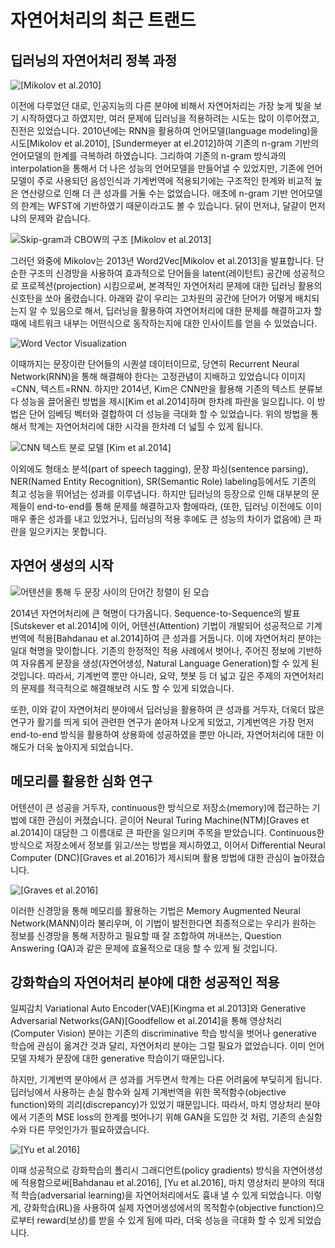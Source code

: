 # 자연어처리의 최근 트랜드

## 딥러닝의 자연어처리 정복 과정

![[Mikolov et al.2010]](../assets/01-05-01.png)

이전에 다루었던 대로, 인공지능의 다른 분야에 비해서 자연어처리는 가장 늦게 빛을 보기 시작하였다고 하였지만, 여러 문제에 딥러닝을 적용하려는 시도는 많이 이루어졌고, 진전은 있었습니다. 2010년에는 RNN을 활용하여 언어모델(language modeling)을 시도[Mikolov et al.2010], [Sundermeyer at el.2012]하여 기존의 n-gram 기반의 언어모델의 한계를 극복하려 하였습니다. 그리하여 기존의 n-gram 방식과의 interpolation을 통해서 더 나은 성능의 언어모델을 만들어낼 수 있었지만, 기존에 언어모델이 주로 사용되던 음성인식과 기계번역에 적용되기에는 구조적인 한계와 비교적 높은 연산량으로 인해 더 큰 성과를 거둘 수는 없었습니다. <comment> 애초에 n-gram 기반 언어모델의 한계는 WFST에 기반하였기 때문이라고도 볼 수 있습니다. 닭이 먼저냐, 달걀이 먼저냐의 문제와 같습니다. </comment>

![Skip-gram과 CBOW의 구조 [Mikolov et al.2013]](../assets/01-05-02.png)

그러던 와중에 Mikolov는 2013년 Word2Vec[Mikolov et al.2013]을 발표합니다. 단순한 구조의 신경망을 사용하여 효과적으로 단어들을 latent(레이턴트) 공간에 성공적으로 프로젝션(projection) 시킴으로써, 본격적인 자연어처리 문제에 대한 딥러닝 활용의 신호탄을 쏘아 올렸습니다. 아래와 같이 우리는 고차원의 공간에 단어가 어떻게 배치되는지 알 수 있음으로 해서, 딥러닝을 활용하여 자연어처리에 대한 문제를 해결하고자 할 때에 네트워크 내부는 어떤식으로 동작하는지에 대한 인사이트를 얻을 수 있었습니다.

![Word Vector Visualization](../assets/01-05-03.png)

이때까지는 문장이란 단어들의 시퀀셜 데이터이므로, 당연히 Recurrent Neural Network(RNN)을 통해 해결해야 한다는 고정관념이 지배하고 있었습니다 <comment> 이미지=CNN, 텍스트=RNN. </comment> 하지만 2014년, Kim은 CNN만을 활용해 기존의 텍스트 분류보다 성능을 끌어올린 방법을 제시[Kim et al.2014]하며 한차례 파란을 일으킵니다. 이 방법은 단어 임베딩 벡터와 결합하여 더 성능을 극대화 할 수 있었습니다. 위의 방법을 통해서 학계는 자연어처리에 대한 시각을 한차례 더 넓힐 수 있게 됩니다.

![CNN 텍스트 분로 모델 [Kim et al.2014]](../assets/01-05-04.png)

이외에도 형태소 분석(part of speech tagging), 문장 파싱(sentence parsing), NER(Named Entity Recognition), SR(Semantic Role) labeling등에서도 기존의 최고 성능을 뛰어넘는 성과를 이루냅니다. 하지만 딥러닝의 등장으로 인해 대부분의 문제들이 end-to-end를 통해 문제를 해결하고자 함에따라, (또한, 딥러닝 이전에도 이미 매우 좋은 성과를 내고 있었거나, 딥러닝의 적용 후에도 큰 성능의 차이가 없음에) 큰 파란을 일으키지는 못합니다.

## 자연어 생성의 시작

![어텐션을 통해 두 문장 사이의 단어간 정렬이 된 모습](../assets/01-05-05.png)

2014년 자연어처리에 큰 혁명이 다가옵니다. Sequence-to-Sequence의 발표[Sutskever et al.2014]에 이어, 어텐션(Attention) 기법이 개발되어 성공적으로 기계번역에 적용[Bahdanau et al.2014]하여 큰 성과를 거둡니다. 이에 자연어처리 분야는 일대 혁명을 맞이합니다. 기존의 한정적인 적용 사례에서 벗어나, 주어진 정보에 기반하여 자유롭게 문장을 생성(자연어생성, Natural Language Generation)할 수 있게 된 것입니다. 따라서, 기계번역 뿐만 아니라, 요약, 챗봇 등 더 넓고 깊은 주제의 자연어처리의 문제를 적극적으로 해결해보려 시도 할 수 있게 되었습니다.

또한, 이와 같이 자연어처리 분야에서 딥러닝을 활용하여 큰 성과를 거두자, 더욱더 많은 연구가 활기를 띄게 되어 관련한 연구가 쏟아져 나오게 되었고, 기계번역은 가장 먼저 end-to-end 방식을 활용하여 상용화에 성공하였을 뿐만 아니라, 자연어처리에 대한 이해도가 더욱 높아지게 되었습니다.

## 메모리를 활용한 심화 연구

어텐션이 큰 성공을 거두자, continuous한 방식으로 저장소(memory)에 접근하는 기법에 대한 관심이 커졌습니다. 곧이어 Neural Turing Machine(NTM)[Graves et al.2014]이 대담한 그 이름대로 큰 파란을 일으키며 주목을 받았습니다. Continuous한 방식으로 저장소에서 정보를 읽고/쓰는 방법을 제시하였고, 이어서 Differential Neural Computer (DNC)[Graves et al.2016]가 제시되며 활용 방법에 대한 관심이 높아졌습니다.

![[Graves et al.2016]](../assets/01-05-06.png)

이러한 신경망을 통해 메모리를 활용하는 기법은 Memory Augmented Neural Network(MANN)이라 불리우며, 이 기법이 발전한다면 최종적으로는 우리가 원하는 정보를 신경망을 통해 저장하고 필요할 때 잘 조합하여 꺼내쓰는, Question Answering (QA)과 같은 문제에 효율적으로 대응 할 수 있게 될 것입니다.

<!--
* 참고사이트:
* [https://jamiekang.github.io/2017/05/08/neural-turing-machine](https://jamiekang.github.io/2017/05/08/neural-turing-machine)
* [https://sites.google.com/view/mann-emnlp2017/](https://sites.google.com/view/mann-emnlp2017/)
-->

## 강화학습의 자연어처리 분야에 대한 성공적인 적용

일찌감치 Variational Auto Encoder(VAE)[Kingma et al.2013]와 Generative Adversarial Networks(GAN)[Goodfellow et al.2014]을 통해 영상처리(Computer Vision) 분야는 기존의 discriminative 학습 방식을 벗어나 generative 학습에 관심이 옮겨간 것과 달리, 자연어처리 분야는 그럴 필요가 없었습니다. 이미 언어모델 자체가 문장에 대한 generative 학습이기 때문입니다.

하지만, 기계번역 분야에서 큰 성과를 거두면서 학계는 다른 어려움에 부딪히게 됩니다. 딥러닝에서 사용하는 손실 함수와 실제 기계번역을 위한 목적함수(objective function)와의 괴리(discrepancy)가 있었기 때문입니다. 따라서, 마치 영상처리 분야에서 기존의 MSE loss의 한계를 벗어나기 위해 GAN을 도입한 것 처럼, 기존의 손실함수와 다른 무엇인가가 필요하였습니다.

![[[Yu et al.2016]](https://arxiv.org/abs/1609.05473)](../assets/01-05-07.png)

이때 성공적으로 강화학습의 폴리시 그래디언트(policy gradients) 방식을 자연어생성에 적용함으로써[Bahdanau et al.2016], [Yu et al.2016], 마치 영상처리 분야의 적대적 학습(adversarial learning)을 자연어처리에서도 흉내 낼 수 있게 되었습니다. 이렇게, 강화학습(RL)을 사용하여 실제 자연어생성에서의 목적함수(objective function)으로부터 reward(보상)를 받을 수 있게 됨에 따라, 더욱 성능을 극대화 할 수 있게 되었습니다.
